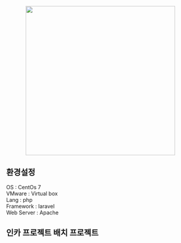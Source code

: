 <p align="center"><img src="https://res.cloudinary.com/dtfbvvkyp/image/upload/v1566331377/laravel-logolockup-cmyk-red.svg" width="400"></p>


## 환경설정 


OS : CentOs 7 <br/>
VMware : Virtual box <br/>
Lang : php <br/>
Framework : laravel <br/>
Web Server : Apache <br/>

## 인카 프로젝트 배치 프로젝트 
